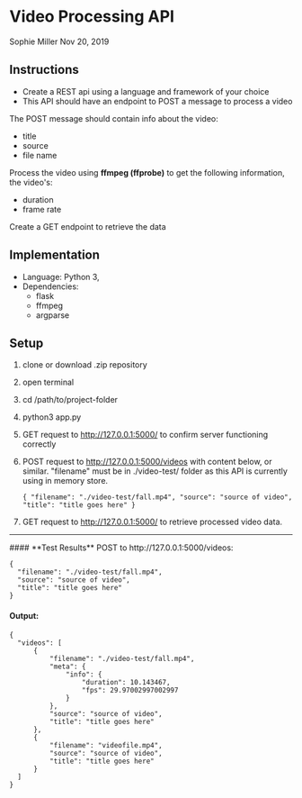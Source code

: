 # Video Processing API 
Sophie Miller
Nov 20, 2019

## Instructions
- Create a REST api using a language and framework of your choice
- This API should have an endpoint to POST a message to process a video

The POST message should contain info about the video:
-   title
-   source
-   file name

Process the video using **ffmpeg (ffprobe)** to get the following information, the video's:
-   duration  
-   frame rate

Create a GET endpoint to retrieve the data


## Implementation
- Language: Python 3,
- Dependencies:
  - flask
  - ffmpeg
  - argparse

## Setup
1. clone or download .zip repository 
2. open terminal
3. cd /path/to/project-folder
4. python3 app.py
5. GET request to http://127.0.0.1:5000/ to confirm server functioning correctly
6. POST request to http://127.0.0.1:5000/videos with content below, or similar. 
   "filename" must be in ./video-test/ folder as this API is currently using in memory store.

      `{
        "filename": "./video-test/fall.mp4",
        "source": "source of video",
        "title": "title goes here"
      }`

7. GET request to http://127.0.0.1:5000/ to retrieve processed video data. 



  <hr/>
  #### **Test Results**
  POST to http://127.0.0.1:5000/videos:

    {
      "filename": "./video-test/fall.mp4",
      "source": "source of video",
      "title": "title goes here"
    }

  #### Output:

    {
      "videos": [
          {
              "filename": "./video-test/fall.mp4",
              "meta": {
                  "info": {
                      "duration": 10.143467,
                      "fps": 29.97002997002997
                  }
              },
              "source": "source of video",
              "title": "title goes here"
          },
          {
              "filename": "videofile.mp4",
              "source": "source of video",
              "title": "title goes here"
          }
      ]
    }
